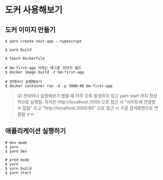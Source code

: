 # 도커 사용해보기

## 도커 이미지 만들기

```shell
$ yarn create next-app --typescript

$ yarn build

$ touch Dockerfile

# bm-first-app 이라는 태그로 이미지 빌드
$ docker image build -t bm-first-app

# 컨테이너 실행해보기
$ docker container run -d -p 3000:80 bm-first-app
```

> Q) 컨테이너 실행해보기 했을 때 아무 오류 발생하지 않고 yarn start 까지 정상적으로 실행됨. 하지만 http://localhost:3000 으로 접근 시 "사이트에 연결할 수 없음" 뜨고 "http://localhost:3000:80" 으로 접근 시 구글 검색화면으로 연결됨 ㅠㅠ

## 애플리케이션 실행하기

```shell
# dev mode
$ yarn
$ yarn dev

# prod mode
$ yarn
$ yarn build
$ yarn start
```